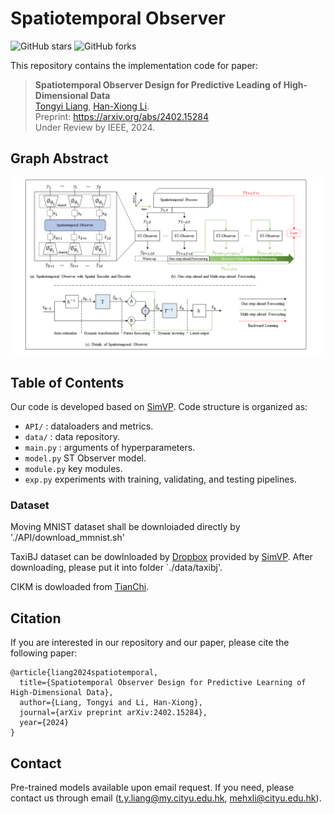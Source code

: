# Spatiotemporal Observer
![GitHub stars](https://img.shields.io/github/stars/leonty1/Spatiotemporal-Observer)  ![GitHub forks](https://img.shields.io/github/forks/leonty1/Spatiotemporal-Observer?color=green)

This repository contains the implementation code for paper:

> **Spatiotemporal Observer Design for Predictive Leading of High-Dimensional Data**\
> [Tongyi Liang](https://github.com/leonty1.html), [Han-Xiong Li](https://scholar.google.com/citations?user=tnnePQwAAAAJ.html).\
> Preprint: https://arxiv.org/abs/2402.15284 \
> Under Review by IEEE, 2024. 

## Graph Abstract

<p align="center">
    <img src="overall_framework.png" width="1600"> <br>
</p>


## Table of Contents
Our code is developed based on [SimVP](https://github.com/A4Bio/SimVP). Code structure is organized as:

* `API/` : dataloaders and metrics.
* `data/` : data repository.
* `main.py` : arguments of hyperparameters.
* `model.py` ST Observer model.
* `module.py` key modules.
* `exp.py` experiments with training, validating, and testing pipelines.

### Dataset

Moving MNIST dataset shall be downloiaded directly by './API/download_mmnist.sh'

TaxiBJ dataset can be dowlnloaded by [Dropbox](https://www.dropbox.com/sh/l9drnyeftcmy3j1/AACCgUyOj2akPNBwFAe9W1-ia?dl=0) provided by [SimVP](https://github.com/A4Bio/SimVP). 
After downloading, please put it into folder `./data/taxibj'.

CIKM is dowloaded from [TianChi](https://tianchi.aliyun.com/competition/entrance%20/231596/information).

## Citation

If you are interested in our repository and our paper, please cite the following paper:

```
@article{liang2024spatiotemporal,
  title={Spatiotemporal Observer Design for Predictive Learning of High-Dimensional Data},
  author={Liang, Tongyi and Li, Han-Xiong},
  journal={arXiv preprint arXiv:2402.15284},
  year={2024}
}
```

## Contact
Pre-trained models available upon email request.
If you need, please contact us through email (t.y.liang@my.cityu.edu.hk, mehxli@cityu.edu.hk).


